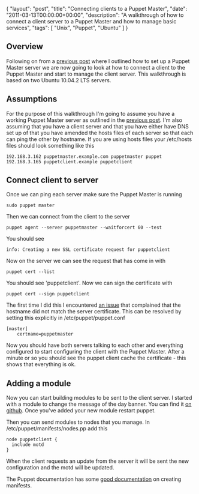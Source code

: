 {
  "layout": "post",
  "title": "Connecting clients to a Puppet Master",
  "date": "2011-03-13T00:00:00+00:00",
  "description": "A walkthrough of how to connect a client server to a Puppet Master and how to manage basic services",
  "tags": [
    "Unix",
    "Puppet",
    "Ubuntu"
  ]
}

## Overview

Following on from a [previous post][1] where I outlined how to set up a Puppet Master server we are now going to look at how to connect a client to the Puppet Master and start to manage the client server. This walkthrough is based on two Ubuntu 10.04.2 LTS servers. 

## Assumptions

For the purpose of this walkthrough I'm going to assume you have a working Puppet Master server as outlined in the [previous post][1]. I'm also assuming that you have a client server and that you have either have DNS set up of that you have amended the hosts files of each server so that each can ping the other by hostname. If you are using hosts files your /etc/hosts files should look something like this 

    192.168.3.162 puppetmaster.example.com puppetmaster puppet
    192.168.3.165 puppetclient.example puppetclient

## Connect client to server

Once we can ping each server make sure the Puppet Master is running

    sudo puppet master

Then we can connect from the client to the server

    puppet agent --server puppetmaster --waitforcert 60 --test

You should see 

    info: Creating a new SSL certificate request for puppetclient

Now on the server we can see the request that has come in with

    puppet cert --list

You should see 'puppetclient'. Now we can sign the certificate with

    puppet cert --sign puppetclient

The first time I did this I encountered [an issue][2] that complained that the hostname did not match the server certificate. This can be resolved by setting this explicitly in /etc/puppet/puppet.conf

    [master]
        certname=puppetmaster

Now you should have both servers talking to each other and everything configured to start configuring the client with the Puppet Master. After a minute or so you should see the puppet client cache the certificate - this shows that everything is ok. 

## Adding a module

Now you can start building modules to be sent to the client server. I started with a module to change the message of the day banner. You can find it [on github][3]. Once you've added your new module restart puppet.

Then you can send modules to nodes that you manage. In /etc/puppet/manifests/nodes.pp add this

    node puppetclient {
      include motd
    }

When the client requests an update from the server it will be sent the new configuration and the motd will be updated. 

The Puppet documentation has some [good documentation][4] on creating manifests.

[1]: http://shapeshed.com/setting-up-puppet-on-ubuntu-10-04/
[2]: http://projects.puppetlabs.com/projects/puppet/wiki/Ruby_Ssl_2007_006
[3]: https://github.com/shapeshed/puppet-master/tree/master/modules/motd
[4]: http://docs.puppetlabs.com/learning/manifests.html
